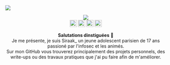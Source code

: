 <img align src="https://media.discordapp.net/attachments/738603939989291062/747235494072680569/1500x500.png">

<p align="center">
  <img src="https://img.shields.io/badge/Langages%20ma%C3%AEtris%C3%A9s%20-%20HTML,%20CSS,%20JS,%20PY,%20PHP-critical"><br/>
  <a href="https://twitter.com/0xSiraak"><img border="0" width="22px" src="https://cdn.jsdelivr.net/npm/simple-icons@3.4.0/icons/twitter.svg"></a>
  <a href="https://instagram.com/ryuh_pv"><img border="0" width="22px" src="https://cdn.jsdelivr.net/npm/simple-icons@3.4.0/icons/instagram.svg"></a>
  <a href="https://snapchat.com/add/elking_0w0"><img border="0" width="22px" src="https://cdn.jsdelivr.net/npm/simple-icons@3.4.0/icons/snapchat.svg"></a>
  <a href="mailto:siraak@protonmail.com"><img border="0" width="22px" src="https://cdn.jsdelivr.net/npm/simple-icons@3.4.0/icons/gmail.svg"></a>
</p>

<p align="center">
  <strong>Salutations dinstiguées</strong> 👋
  <br/>
  Je me présente, je suis Siraak_ un jeune adolescent parisien de 17 ans passioné par l'infosec et les animés.
  <br/>Sur mon GitHub vous trouverez principalement des projets personnels, des write-ups ou des travaux pratiques que j'ai pu faire afin de m'améliorer.
</p>
